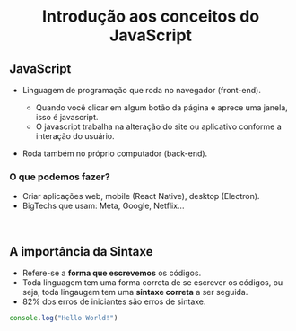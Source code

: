 <h1 align="center">Introdução aos conceitos do JavaScript</h1>

## JavaScript

- Linguagem de programação que roda no navegador (front-end).

  - Quando você clicar em algum botão da página e aprece uma janela, isso é javascript.
  - O javascript trabalha na alteração do site ou aplicativo conforme a interação do usuário.

- Roda também no próprio computador (back-end).

### O que podemos fazer?

- Criar aplicações web, mobile (React Native), desktop (Electron).
- BigTechs que usam: Meta, Google, Netflix...

<br>

## A importância da Sintaxe

- Refere-se a **forma que escrevemos** os códigos.
- Toda linguagem tem uma forma correta de se escrever os códigos, ou seja, toda lingaugem tem uma **sintaxe correta** a ser seguida.
- 82% dos erros de iniciantes são erros de sintaxe.

```js
console.log("Hello World!")
```
